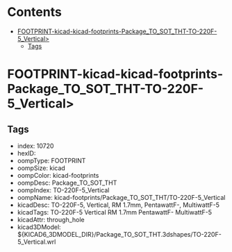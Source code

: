 



Contents
========

* [FOOTPRINT-kicad-kicad-footprints-Package_TO_SOT_THT-TO-220F-5_Vertical>](#footprint-kicad-kicad-footprints-package_to_sot_tht-to-220f-5_vertical)
	* [Tags](#tags)

# FOOTPRINT-kicad-kicad-footprints-Package_TO_SOT_THT-TO-220F-5_Vertical>

## Tags

- index: 10720
- hexID: 
- oompType: FOOTPRINT
- oompSize: kicad
- oompColor: kicad-footprints
- oompDesc: Package_TO_SOT_THT
- oompIndex: TO-220F-5_Vertical
- oompName: kicad-footprints/Package_TO_SOT_THT/TO-220F-5_Vertical
- kicadDesc: TO-220F-5, Vertical, RM 1.7mm, PentawattF-, MultiwattF-5
- kicadTags: TO-220F-5 Vertical RM 1.7mm PentawattF- MultiwattF-5
- kicadAttr: through_hole
- kicad3DModel: ${KICAD6_3DMODEL_DIR}/Package_TO_SOT_THT.3dshapes/TO-220F-5_Vertical.wrl
